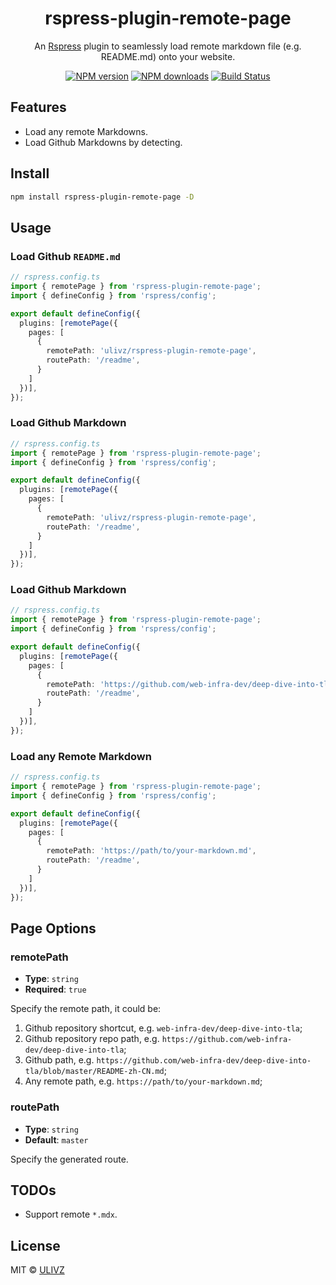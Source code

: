 <h1 align="center">rspress-plugin-remote-page</h1>

<p align="center">
    An <a href="https://rspress.dev/">Rspress</a> plugin to seamlessly load remote markdown file (e.g. README.md) onto your website.
</p>

<p align="center">
    <a href="https://npmjs.com/package/rspress-plugin-remote-page"><img src="https://img.shields.io/npm/v/rspress-plugin-remote-page.svg?style=flat" alt="NPM version"></a> 
    <a href="https://npmjs.com/package/rspress-plugin-remote-page"><img src="https://img.shields.io/npm/dm/rspress-plugin-remote-page.svg?style=flat" alt="NPM downloads"></a> 
    <a href="https://circleci.com/gh/saojs/rspress-plugin-remote-page"><img src="https://img.shields.io/circleci/project/saojs/rspress-plugin-remote-page/master.svg?style=flat" alt="Build Status"></a> 
</p>

## Features

- Load any remote Markdowns.
- Load Github Markdowns by detecting.

## Install

```bash
npm install rspress-plugin-remote-page -D
```

## Usage

### Load Github `README.md`

```ts
// rspress.config.ts
import { remotePage } from 'rspress-plugin-remote-page';
import { defineConfig } from 'rspress/config';

export default defineConfig({
  plugins: [remotePage({
    pages: [
      {
        remotePath: 'ulivz/rspress-plugin-remote-page',
        routePath: '/readme',
      }
    ]
  })],
});
```

### Load Github Markdown

```ts
// rspress.config.ts
import { remotePage } from 'rspress-plugin-remote-page';
import { defineConfig } from 'rspress/config';

export default defineConfig({
  plugins: [remotePage({
    pages: [
      {
        remotePath: 'ulivz/rspress-plugin-remote-page',
        routePath: '/readme',
      }
    ]
  })],
});
```

### Load Github Markdown

```ts
// rspress.config.ts
import { remotePage } from 'rspress-plugin-remote-page';
import { defineConfig } from 'rspress/config';

export default defineConfig({
  plugins: [remotePage({
    pages: [
      {
        remotePath: 'https://github.com/web-infra-dev/deep-dive-into-tla/blob/master/README-zh-CN.md',
        routePath: '/readme',
      }
    ]
  })],
});
```

### Load any Remote Markdown

```ts
// rspress.config.ts
import { remotePage } from 'rspress-plugin-remote-page';
import { defineConfig } from 'rspress/config';

export default defineConfig({
  plugins: [remotePage({
    pages: [
      {
        remotePath: 'https://path/to/your-markdown.md',
        routePath: '/readme',
      }
    ]
  })],
});
```

## Page Options

### remotePath

- **Type**: `string`
- **Required**: `true`

Specify the remote path, it could be:

1. Github repository shortcut, e.g. `web-infra-dev/deep-dive-into-tla`;
2. Github repository repo path, e.g. `https://github.com/web-infra-dev/deep-dive-into-tla`;
3. Github path, e.g. `https://github.com/web-infra-dev/deep-dive-into-tla/blob/master/README-zh-CN.md`;
4. Any remote path, e.g. `https://path/to/your-markdown.md`;

### routePath

- **Type**: `string`
- **Default**: `master`

Specify the generated route.

## TODOs

- Support remote `*.mdx`.

## License

MIT &copy; [ULIVZ](https://github.com/ulivz)
